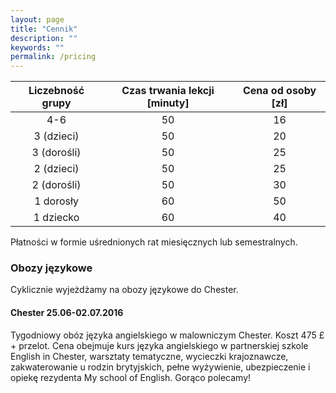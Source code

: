 ```yaml
---
layout: page
title: "Cennik"
description: ""
keywords: ""
permalink: /pricing
---
```


| Liczebność grupy | Czas trwania lekcji [minuty] | Cena od osoby [zł] |
|:-:|:-:|:-:|
| 4-6 | 50 | 16 |
| 3 (dzieci) | 50 | 20 |
| 3 (dorośli) | 50 | 25 |
| 2 (dzieci) | 50 | 25 |
| 2 (dorośli) | 50 | 30 |
| 1 dorosły | 60 | 50 |
| 1 dziecko | 60 | 40 |

Płatności w formie uśrednionych rat miesięcznych lub semestralnych.

### Obozy językowe

Cyklicznie wyjeżdżamy na obozy językowe do Chester.

#### Chester 25.06-02.07.2016

Tygodniowy obóz języka angielskiego w malowniczym Chester. Koszt 475 &pound; + przelot.
Cena obejmuje kurs języka angielskiego w partnerskiej szkole English in Chester,
warsztaty tematyczne, wycieczki krajoznawcze, zakwaterowanie u rodzin brytyjskich, 
pełne wyżywienie, ubezpieczenie i opiekę rezydenta My school of English. Gorąco polecamy!
